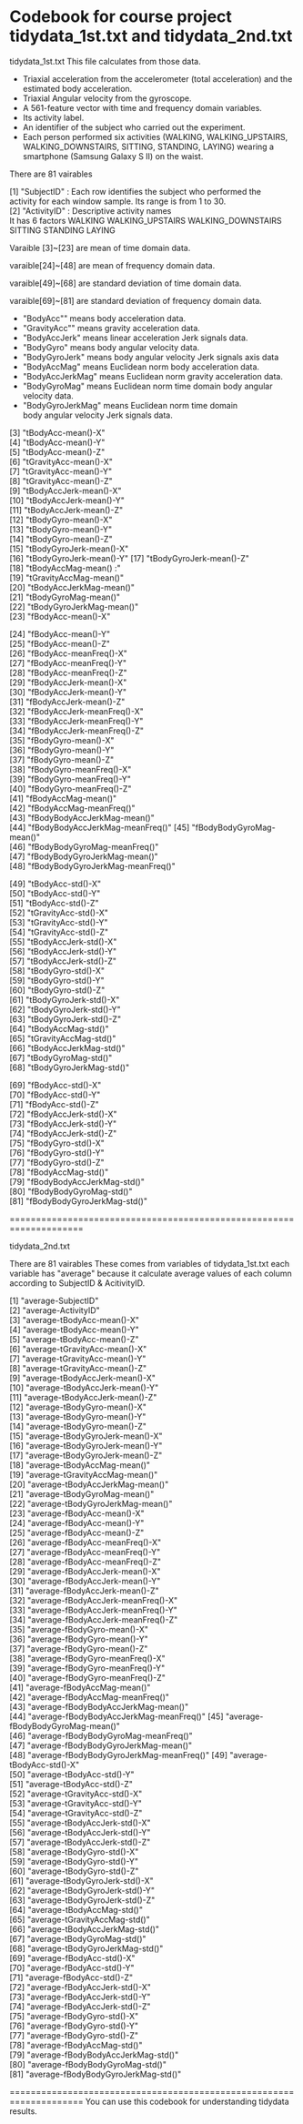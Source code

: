 Codebook for course project tidydata_1st.txt and tidydata_2nd.txt
====================================================================

tidydata_1st.txt
This file calculates from those data.

- Triaxial acceleration from the accelerometer (total acceleration) and the estimated body acceleration.
- Triaxial Angular velocity from the gyroscope. 
- A 561-feature vector with time and frequency domain variables. 
- Its activity label. 
- An identifier of the subject who carried out the experiment.
- Each person performed six activities (WALKING, WALKING_UPSTAIRS, WALKING_DOWNSTAIRS, SITTING, STANDING, LAYING) wearing a smartphone (Samsung Galaxy S II)  on the waist.

There are 81 vairables

 [1] "SubjectID"   : Each row identifies the subject who performed the          
            activity for each window sample. Its range is from 1 to 30.               
 [2] "ActivityID"  : Descriptive activity names                    
                     It has 6 factors
                     WALKING
                     WALKING_UPSTAIRS
                     WALKING_DOWNSTAIRS
                     SITTING
                     STANDING
                     LAYING
                     
 Varaible [3]~[23] are mean of time domain data.  
               
 varaible[24]~[48] are mean of frequency domain data.
 
 varaible[49]~[68] are standard deviation of time domain data.
 
 varaible[69]~[81] are standard deviation of frequency domain data.
 
 
 - "BodyAcc"" means body acceleration data.
 - "GravityAcc"" means gravity acceleration data.
 - "BodyAccJerk" means linear acceleration Jerk signals data.
 - "BodyGyro" means body angular velocity data.
 - "BodyGyroJerk" means body angular velocity Jerk signals axis data
 - "BodyAccMag" means Euclidean norm body acceleration data.
 - "BodyAccJerkMag" means Euclidean norm gravity acceleration data.
 - "BodyGyroMag" means Euclidean norm time domain body angular velocity
                 data.
- "BodyGyroJerkMag"  means Euclidean norm time domain                                 
                     body angular velocity Jerk signals data.                            
 
 [3] "tBodyAcc-mean()-X"            
 [4] "tBodyAcc-mean()-Y"                      
 [5] "tBodyAcc-mean()-Z"                                      
 [6] "tGravityAcc-mean()-X"                                
 [7] "tGravityAcc-mean()-Y"                                
 [8] "tGravityAcc-mean()-Z"                               
 [9] "tBodyAccJerk-mean()-X"                 
 [10] "tBodyAccJerk-mean()-Y"             
 [11] "tBodyAccJerk-mean()-Z"                  
 [12] "tBodyGyro-mean()-X"                                   
 [13] "tBodyGyro-mean()-Y"                     
 [14] "tBodyGyro-mean()-Z"                     
 [15] "tBodyGyroJerk-mean()-X"          
 [16] "tBodyGyroJerk-mean()-Y" 
 [17] "tBodyGyroJerk-mean()-Z"              
 [18] "tBodyAccMag-mean() :"             
 [19] "tGravityAccMag-mean()"         
 [20] "tBodyAccJerkMag-mean()"        
 [21] "tBodyGyroMag-mean()"          
 [22] "tBodyGyroJerkMag-mean()"      
 [23] "fBodyAcc-mean()-X"
 
 [24] "fBodyAcc-mean()-Y"             
 [25] "fBodyAcc-mean()-Z"         
 [26] "fBodyAcc-meanFreq()-X"          
 [27] "fBodyAcc-meanFreq()-Y"          
 [28] "fBodyAcc-meanFreq()-Z"          
 [29] "fBodyAccJerk-mean()-X"         
 [30] "fBodyAccJerk-mean()-Y"          
 [31] "fBodyAccJerk-mean()-Z"          
 [32] "fBodyAccJerk-meanFreq()-X"      
 [33] "fBodyAccJerk-meanFreq()-Y"     
 [34] "fBodyAccJerk-meanFreq()-Z"      
 [35] "fBodyGyro-mean()-X"             
 [36] "fBodyGyro-mean()-Y"             
 [37] "fBodyGyro-mean()-Z"            
 [38] "fBodyGyro-meanFreq()-X"         
 [39] "fBodyGyro-meanFreq()-Y"        
 [40] "fBodyGyro-meanFreq()-Z"         
 [41] "fBodyAccMag-mean()"             
 [42] "fBodyAccMag-meanFreq()"         
 [43] "fBodyBodyAccJerkMag-mean()"    
 [44] "fBodyBodyAccJerkMag-meanFreq()" 
 [45] "fBodyBodyGyroMag-mean()"        
 [46] "fBodyBodyGyroMag-meanFreq()"    
 [47] "fBodyBodyGyroJerkMag-mean()"    
 [48] "fBodyBodyGyroJerkMag-meanFreq()"
 
 [49] "tBodyAcc-std()-X"                
 [50] "tBodyAcc-std()-Y"               
 [51] "tBodyAcc-std()-Z"    
 [52] "tGravityAcc-std()-X"            
 [53] "tGravityAcc-std()-Y"  
 [54] "tGravityAcc-std()-Z"            
 [55] "tBodyAccJerk-std()-X"    
 [56] "tBodyAccJerk-std()-Y"    
 [57] "tBodyAccJerk-std()-Z"   
 [58] "tBodyGyro-std()-X"              
 [59] "tBodyGyro-std()-Y"        
 [60] "tBodyGyro-std()-Z"              
 [61] "tBodyGyroJerk-std()-X"    
 [62] "tBodyGyroJerk-std()-Y"          
 [63] "tBodyGyroJerk-std()-Z"          
 [64] "tBodyAccMag-std()"              
 [65] "tGravityAccMag-std()"           
 [66] "tBodyAccJerkMag-std()"          
 [67] "tBodyGyroMag-std()"             
 [68] "tBodyGyroJerkMag-std()" 
 
 [69] "fBodyAcc-std()-X"                
 [70] "fBodyAcc-std()-Y"               
 [71] "fBodyAcc-std()-Z"               
 [72] "fBodyAccJerk-std()-X"           
 [73] "fBodyAccJerk-std()-Y"           
 [74] "fBodyAccJerk-std()-Z"           
 [75] "fBodyGyro-std()-X"              
 [76] "fBodyGyro-std()-Y"              
 [77] "fBodyGyro-std()-Z"              
 [78] "fBodyAccMag-std()"              
 [79] "fBodyBodyAccJerkMag-std()"       
 [80] "fBodyBodyGyroMag-std()"         
 [81] "fBodyBodyGyroJerkMag-std()"   


====================================================================

tidydata_2nd.txt

There are 81 vairables
These comes from variables of tidydata_1st.txt 
each variable has "average" because 
it calculate average values of each column according to SubjectID & AcitivityID.



[1] "average-SubjectID"                      
[2] "average-ActivityID"                     
[3] "average-tBodyAcc-mean()-X"              
[4] "average-tBodyAcc-mean()-Y"              
[5] "average-tBodyAcc-mean()-Z"              
[6] "average-tGravityAcc-mean()-X"           
[7] "average-tGravityAcc-mean()-Y"           
[8] "average-tGravityAcc-mean()-Z"           
[9] "average-tBodyAccJerk-mean()-X"          
[10] "average-tBodyAccJerk-mean()-Y"          
[11] "average-tBodyAccJerk-mean()-Z"          
[12] "average-tBodyGyro-mean()-X"             
[13] "average-tBodyGyro-mean()-Y"             
[14] "average-tBodyGyro-mean()-Z"             
[15] "average-tBodyGyroJerk-mean()-X"         
[16] "average-tBodyGyroJerk-mean()-Y"         
[17] "average-tBodyGyroJerk-mean()-Z"         
[18] "average-tBodyAccMag-mean()"             
[19] "average-tGravityAccMag-mean()"          
[20] "average-tBodyAccJerkMag-mean()"         
[21] "average-tBodyGyroMag-mean()"            
[22] "average-tBodyGyroJerkMag-mean()"        
[23] "average-fBodyAcc-mean()-X"              
[24] "average-fBodyAcc-mean()-Y"              
[25] "average-fBodyAcc-mean()-Z"              
[26] "average-fBodyAcc-meanFreq()-X"          
[27] "average-fBodyAcc-meanFreq()-Y"          
[28] "average-fBodyAcc-meanFreq()-Z"          
[29] "average-fBodyAccJerk-mean()-X"          
[30] "average-fBodyAccJerk-mean()-Y"          
[31] "average-fBodyAccJerk-mean()-Z"          
[32] "average-fBodyAccJerk-meanFreq()-X"      
[33] "average-fBodyAccJerk-meanFreq()-Y"      
[34] "average-fBodyAccJerk-meanFreq()-Z"      
[35] "average-fBodyGyro-mean()-X"             
[36] "average-fBodyGyro-mean()-Y"             
[37] "average-fBodyGyro-mean()-Z"             
[38] "average-fBodyGyro-meanFreq()-X"         
[39] "average-fBodyGyro-meanFreq()-Y"         
[40] "average-fBodyGyro-meanFreq()-Z"         
[41] "average-fBodyAccMag-mean()"             
[42] "average-fBodyAccMag-meanFreq()"         
[43] "average-fBodyBodyAccJerkMag-mean()"     
[44] "average-fBodyBodyAccJerkMag-meanFreq()" 
[45] "average-fBodyBodyGyroMag-mean()"        
[46] "average-fBodyBodyGyroMag-meanFreq()"    
[47] "average-fBodyBodyGyroJerkMag-mean()"    
[48] "average-fBodyBodyGyroJerkMag-meanFreq()"
[49] "average-tBodyAcc-std()-X"               
[50] "average-tBodyAcc-std()-Y"               
[51] "average-tBodyAcc-std()-Z"               
[52] "average-tGravityAcc-std()-X"            
[53] "average-tGravityAcc-std()-Y"            
[54] "average-tGravityAcc-std()-Z"            
[55] "average-tBodyAccJerk-std()-X"           
[56] "average-tBodyAccJerk-std()-Y"           
[57] "average-tBodyAccJerk-std()-Z"           
[58] "average-tBodyGyro-std()-X"              
[59] "average-tBodyGyro-std()-Y"              
[60] "average-tBodyGyro-std()-Z"              
[61] "average-tBodyGyroJerk-std()-X"          
[62] "average-tBodyGyroJerk-std()-Y"          
[63] "average-tBodyGyroJerk-std()-Z"          
[64] "average-tBodyAccMag-std()"              
[65] "average-tGravityAccMag-std()"           
[66] "average-tBodyAccJerkMag-std()"          
[67] "average-tBodyGyroMag-std()"             
[68] "average-tBodyGyroJerkMag-std()"         
[69] "average-fBodyAcc-std()-X"               
[70] "average-fBodyAcc-std()-Y"               
[71] "average-fBodyAcc-std()-Z"               
[72] "average-fBodyAccJerk-std()-X"           
[73] "average-fBodyAccJerk-std()-Y"           
[74] "average-fBodyAccJerk-std()-Z"           
[75] "average-fBodyGyro-std()-X"              
[76] "average-fBodyGyro-std()-Y"              
[77] "average-fBodyGyro-std()-Z"              
[78] "average-fBodyAccMag-std()"              
[79] "average-fBodyBodyAccJerkMag-std()"      
[80] "average-fBodyBodyGyroMag-std()"         
[81] "average-fBodyBodyGyroJerkMag-std()" 

====================================================================
You can use this codebook for understanding tidydata results.
